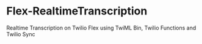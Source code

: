 # Flex-RealtimeTranscription
Realtime Transcription on Twilio Flex using TwiML Bin, Twilio Functions and Twilio Sync
